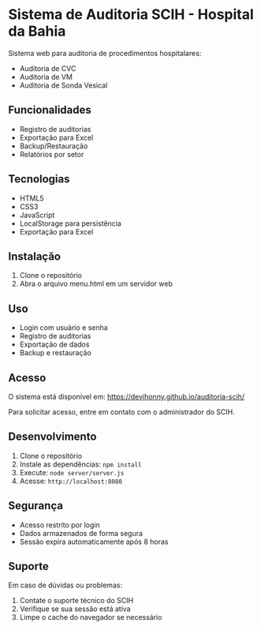 # Sistema de Auditoria SCIH - Hospital da Bahia

Sistema web para auditoria de procedimentos hospitalares:
- Auditoria de CVC
- Auditoria de VM
- Auditoria de Sonda Vesical

## Funcionalidades
- Registro de auditorias
- Exportação para Excel
- Backup/Restauração
- Relatórios por setor

## Tecnologias
- HTML5
- CSS3
- JavaScript
- LocalStorage para persistência
- Exportação para Excel

## Instalação
1. Clone o repositório
2. Abra o arquivo menu.html em um servidor web

## Uso
- Login com usuário e senha
- Registro de auditorias
- Exportação de dados
- Backup e restauração

## Acesso

O sistema está disponível em:
https://devjhonny.github.io/auditoria-scih/

Para solicitar acesso, entre em contato com o administrador do SCIH.

## Desenvolvimento

1. Clone o repositório
2. Instale as dependências: `npm install`
3. Execute: `node server/server.js`
4. Acesse: `http://localhost:8080`

## Segurança

- Acesso restrito por login
- Dados armazenados de forma segura
- Sessão expira automaticamente após 8 horas

## Suporte

Em caso de dúvidas ou problemas:
1. Contate o suporte técnico do SCIH
2. Verifique se sua sessão está ativa
3. Limpe o cache do navegador se necessário
